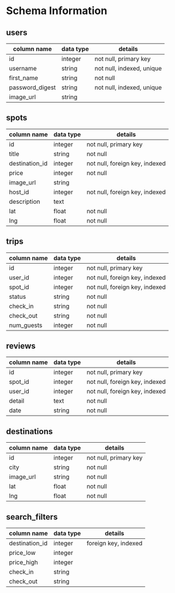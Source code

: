 # Schema Information

## users

| column name     | data type | details                   |
| --------------- | --------- | ------------------------- |
| id              | integer   | not null, primary key     |
| username        | string    | not null, indexed, unique |
| first_name      | string    | not null                  |
| password_digest | string    | not null, indexed, unique |
| image_url       | string    |                           |

## spots

| column name    | data type | details                        |
| -------------- | --------- | ------------------------------ |
| id             | integer   | not null, primary key          |
| title          | string    | not null                       |
| destination_id | integer   | not null, foreign key, indexed |
| price          | integer   | not null                       |
| image_url      | string    |                                |
| host_id        | integer   | not null, foreign key, indexed |
| description    | text      |                                |
| lat            | float     | not null                       |
| lng            | float     | not null                       |

## trips

| column name     | data type | details                        |
| --------------- | --------- | ------------------------------ |
| id              | integer   | not null, primary key          |
| user_id         | integer   | not null, foreign key, indexed |
| spot_id         | integer   | not null, foreign key, indexed |
| status          | string    | not null                       |
| check_in        | string    | not null                       |
| check_out       | string    | not null                       |
| num_guests      | integer   | not null                       |

## reviews

| column name | data type | details                        |
| ----------- | --------- | ------------------------------ |
| id          | integer   | not null, primary key          |
| spot_id     | integer   | not null, foreign key, indexed |
| user_id     | integer   | not null, foreign key, indexed |
| detail      | text      | not null                       |
| date        | string    | not null                       |

## destinations

| column name | data type | details               |
| ----------- | --------- | --------------------- |
| id          | integer   | not null, primary key |
| city        | string    | not null              |
| image_url   | string    | not null              |
| lat         | float     | not null              |
| lng         | float     | not null              |

## search_filters

| column name    | data type | details              |
| -----------    | --------- | -------------------- |
| destination_id | integer   | foreign key, indexed |
| price_low      | integer   |                      |
| price_high     | integer   |                      |
| check_in       | string    |                      |
| check_out      | string    |                      |
